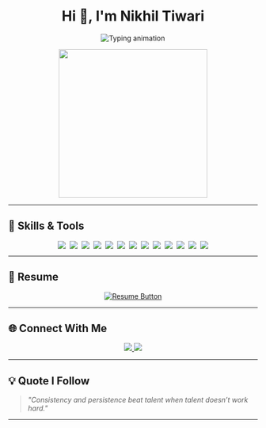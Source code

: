 

<h1 align="center">Hi 👋, I'm Nikhil Tiwari</h1>

<p align="center">
  <img src="https://readme-typing-svg.herokuapp.com?font=Fira+Code&size=22&duration=3000&pause=1000&color=4BC6B9&center=true&vCenter=true&width=435&lines=Final+Year+B.Tech+Student;Backend+Developer+%7C+Java+%7C+Spring+Boot;Building+Secure+REST+APIs+%26+Real+World+Projects" alt="Typing animation" />
</p>

<p align="center">
  <img src="https://cdn.dribbble.com/users/1059583/screenshots/4171367/coding-freak.gif" width="300" />
</p>

---

## 🚀 Skills & Tools

<div align="center" style="display: flex; flex-wrap: wrap; justify-content: center; gap: 8px;">

<img src="https://img.shields.io/badge/Java-%23ED8B00.svg?style=flat&logo=java&logoColor=white"/>
<img src="https://img.shields.io/badge/Spring Boot-6DB33F.svg?style=flat&logo=spring-boot&logoColor=white"/>
<img src="https://img.shields.io/badge/JWT-000000?style=flat&logo=jsonwebtokens&logoColor=white"/>
<img src="https://img.shields.io/badge/MySQL-00758F.svg?style=flat&logo=mysql&logoColor=white"/>
<img src="https://img.shields.io/badge/HTML5-E34F26.svg?style=flat&logo=html5&logoColor=white"/>
<img src="https://img.shields.io/badge/CSS3-1572B6.svg?style=flat&logo=css3&logoColor=white"/>
<img src="https://img.shields.io/badge/JavaScript-F7DF1E.svg?style=flat&logo=javascript&logoColor=black"/>
<img src="https://img.shields.io/badge/Postman-FF6C37.svg?style=flat&logo=postman&logoColor=white"/>
<img src="https://img.shields.io/badge/Git-F05032?style=flat&logo=git&logoColor=white"/>
<img src="https://img.shields.io/badge/GitHub-181717.svg?style=flat&logo=github&logoColor=white"/>
<img src="https://img.shields.io/badge/VS Code-007ACC.svg?style=flat&logo=visual-studio-code&logoColor=white"/>
<img src="https://img.shields.io/badge/DSA-6F42C1.svg?style=flat&logo=codeforces&logoColor=white"/>
<img src="https://img.shields.io/badge/OOP-9B59B6.svg?style=flat&logo=codewars&logoColor=white"/>

</div>

---

## 📄 Resume

<p align="center">
  <a href="https://chat.openai.com/mnt/data/Resume.pdf" download="Nikhil_Tiwari_Resume.pdf">
    <img src="https://img.shields.io/badge/Download%20Resume-blue?style=for-the-badge&logo=readme&logoColor=white" alt="Resume Button">
  </a>
</p>

---

## 🌐 Connect With Me

<p align="center">
  <a href="https://www.linkedin.com/in/nikhil-tiwari-9806222b2" target="_blank">
    <img src="https://img.shields.io/badge/LinkedIn-0077B5?style=for-the-badge&logo=linkedin&logoColor=white"/>
  </a>
  <a href="https://www.instagram.com/_nikhil._tiwari" target="_blank">
    <img src="https://img.shields.io/badge/Instagram-E4405F?style=for-the-badge&logo=instagram&logoColor=white"/>
  </a>
</p>

---

## 💡 Quote I Follow

> _"Consistency and persistence beat talent when talent doesn’t work hard."_

---


